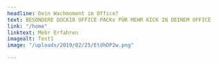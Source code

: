 ```yaml
---
headline: Dein Wachmoment im Office?
text: BESONDERE DOCK18 OFFICE PACKs FÜR MEHR KICK IN DEINEM OFFICE
link: "/home"
linktext: Mehr Erfahren
imagealt: Test1
image: "/uploads/2019/02/25/EtdhDP2w.png"

---
```

